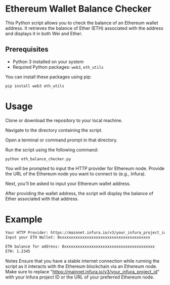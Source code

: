 # Ethereum Wallet Balance Checker

This Python script allows you to check the balance of an Ethereum wallet address. It retrieves the balance of Ether (ETH) associated with the address and displays it in both Wei and Ether.

## Prerequisites

- Python 3 installed on your system
- Required Python packages: `web3`, `eth_utils`

You can install these packages using pip:

```bash
pip install web3 eth_utils
```

# Usage
Clone or download the repository to your local machine.

Navigate to the directory containing the script.

Open a terminal or command prompt in that directory.

Run the script using the following command:

```bash
python eth_balance_checker.py
```
You will be prompted to input the HTTP provider for Ethereum node. Provide the URL of the Ethereum node you want to connect to (e.g., Infura).

Next, you'll be asked to input your Ethereum wallet address.

After providing the wallet address, the script will display the balance of Ether associated with that address.

# Example
```bash
Your HTTP Provider: https://mainnet.infura.io/v3/your_infura_project_id
Input your ETH Wallet: 0xxxxxxxxxxxxxxxxxxxxxxxxxxxxxxxxxxxxxxxx

ETH balance for address: 0xxxxxxxxxxxxxxxxxxxxxxxxxxxxxxxxxxxxxxxx
ETH: 1.2345
```

Notes
Ensure that you have a stable internet connection while running the script as it interacts with the Ethereum blockchain via an Ethereum node.
Make sure to replace "https://mainnet.infura.io/v3/your_infura_project_id" with your Infura project ID or the URL of your preferred Ethereum node.
